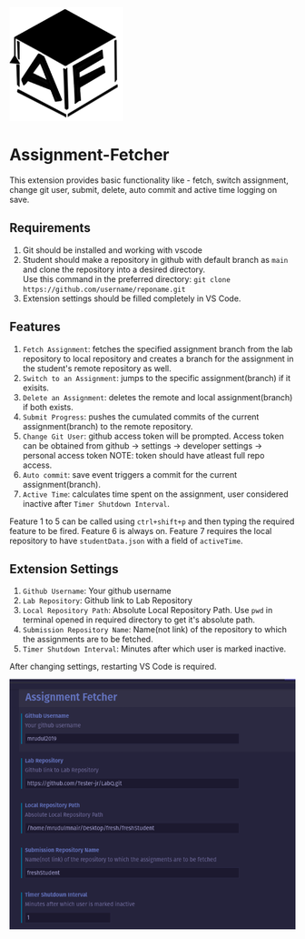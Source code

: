 <img src="images/Logo_git.png" alt="logo" width="200" height="200"/>

# Assignment-Fetcher
This extension provides basic functionality like - fetch, switch assignment, change git user, submit, delete, auto commit and active time logging on save. 

## Requirements
1. Git should be installed and working with vscode
2. Student should make a repository in github with default branch as `main` and clone the repository into a desired directory.<br/>Use this command in the preferred directory: `git clone https://github.com/username/reponame.git`
3. Extension settings should be filled completely in VS Code.

## Features
1. `Fetch Assignment`: fetches the specified assignment branch from the lab repository to local repository and creates a branch for the assignment in the student's remote repository as well. 
2. `Switch to an Assignment`: jumps to the specific assignment(branch) if it exisits.
3. `Delete an Assignment`: deletes the remote and local assignment(branch) if both exists. 
4. `Submit Progress`: pushes the cumulated commits of the current assignment(branch) to the remote repository. 
5. `Change Git User`: github access token will be prompted. Access token can be obtained from github -> settings -> developer settings -> personal access token
NOTE: token should have atleast full repo access. 
6. `Auto commit`: save event triggers a commit for the current assignment(branch). 
7. `Active Time`: calculates time spent on the assignment, user considered inactive after `Timer Shutdown Interval`. 

Feature 1 to 5 can be called using `ctrl+shift+p` and then typing the required feature to be fired. 
Feature 6 is always on.
Feature 7 requires the local repository to have `studentData.json` with a field of `activeTime`.

## Extension Settings
1. `Github Username`: Your github username
2. `Lab Repository`: Github link to Lab Repository
3. `Local Repository Path`: Absolute Local Repository Path. Use `pwd` in terminal opened in required directory to get it's absolute path.
4. `Submission Repository Name`: Name(not link) of the repository to which the assignments are to be fetched.
5. `Timer Shutdown Interval`: Minutes after which user is marked inactive.

After changing settings, restarting VS Code is required.

![example_settings.png](/images/settings_ss.png)
